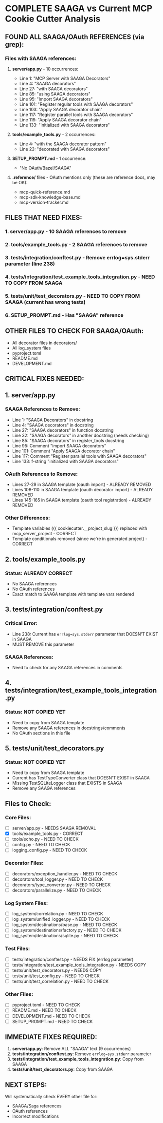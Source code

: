 # COMPLETE SAAGA vs Current MCP Cookie Cutter Analysis

## FOUND ALL SAAGA/OAuth REFERENCES (via grep):

### Files with SAAGA references:
1. **server/app.py** - 10 occurrences:
   - Line 1: "MCP Server with SAAGA Decorators"
   - Line 4: "SAAGA decorators"
   - Line 27: "with SAAGA decorators"
   - Line 85: "using SAAGA decorators"
   - Line 95: "Import SAAGA decorators"
   - Line 101: "Register regular tools with SAAGA decorators"
   - Line 103: "Apply SAAGA decorator chain"
   - Line 117: "Register parallel tools with SAAGA decorators"
   - Line 119: "Apply SAAGA decorator chain"
   - Line 133: "initialized with SAAGA decorators"

2. **tools/example_tools.py** - 2 occurrences:
   - Line 4: "with the SAAGA decorator pattern"
   - Line 23: "decorated with SAAGA decorators"

3. **SETUP_PROMPT.md** - 1 occurrence:
   - "No OAuth/Bazel/SAAGA"

4. **.reference/** files - OAuth mentions only (these are reference docs, may be OK):
   - mcp-quick-reference.md
   - mcp-sdk-knowledge-base.md
   - mcp-version-tracker.md

## FILES THAT NEED FIXES:

### 1. server/app.py - 10 SAAGA references to remove
### 2. tools/example_tools.py - 2 SAAGA references to remove  
### 3. tests/integration/conftest.py - Remove errlog=sys.stderr parameter (line 238)
### 4. tests/integration/test_example_tools_integration.py - NEED TO COPY FROM SAAGA
### 5. tests/unit/test_decorators.py - NEED TO COPY FROM SAAGA (current has wrong tests)
### 6. SETUP_PROMPT.md - Has "SAAGA" reference

## OTHER FILES TO CHECK FOR SAAGA/OAuth:
- All decorator files in decorators/
- All log_system files
- pyproject.toml
- README.md
- DEVELOPMENT.md

## CRITICAL FIXES NEEDED:

## 1. server/app.py

### SAAGA References to Remove:
- Line 1: "SAAGA Decorators" in docstring
- Line 4: "SAAGA decorators" in docstring  
- Line 27: "SAAGA decorators" in function docstring
- Line 32: "SAAGA decorators" in another docstring (needs checking)
- Line 85: "SAAGA decorators" in register_tools docstring
- Line 95: Comment "Import SAAGA decorators"
- Line 101: Comment "Apply SAAGA decorator chain"
- Line 117: Comment "Register parallel tools with SAAGA decorators"
- Line 133: f-string "initialized with SAAGA decorators"

### OAuth References to Remove:
- Lines 27-29 in SAAGA template (oauth import) - ALREADY REMOVED
- Lines 108-110 in SAAGA template (oauth decorator import) - ALREADY REMOVED
- Lines 145-165 in SAAGA template (oauth tool registration) - ALREADY REMOVED

### Other Differences:
- Template variables ({{ cookiecutter.__project_slug }}) replaced with mcp_server_project - CORRECT
- Template conditionals removed (since we're in generated project) - CORRECT

## 2. tools/example_tools.py

### Status: ALREADY CORRECT
- No SAAGA references
- No OAuth references
- Exact match to SAAGA template with template vars rendered

## 3. tests/integration/conftest.py

### Critical Error:
- Line 238: Current has `errlog=sys.stderr` parameter that DOESN'T EXIST in SAAGA
- MUST REMOVE this parameter

### SAAGA References:
- Need to check for any SAAGA references in comments

## 4. tests/integration/test_example_tools_integration.py

### Status: NOT COPIED YET
- Need to copy from SAAGA template
- Remove any SAAGA references in docstrings/comments
- No OAuth sections in this file

## 5. tests/unit/test_decorators.py  

### Status: NOT COPIED YET
- Need to copy from SAAGA template
- Current has TestTypeConverter class that DOESN'T EXIST in SAAGA
- Missing TestSQLiteLogger class that EXISTS in SAAGA
- Remove any SAAGA references

## Files to Check:

### Core Files:
- [ ] server/app.py - NEEDS SAAGA REMOVAL
- [x] tools/example_tools.py - CORRECT
- [ ] tools/echo.py - NEED TO CHECK
- [ ] config.py - NEED TO CHECK
- [ ] logging_config.py - NEED TO CHECK

### Decorator Files:
- [ ] decorators/exception_handler.py - NEED TO CHECK
- [ ] decorators/tool_logger.py - NEED TO CHECK  
- [ ] decorators/type_converter.py - NEED TO CHECK
- [ ] decorators/parallelize.py - NEED TO CHECK

### Log System Files:
- [ ] log_system/correlation.py - NEED TO CHECK
- [ ] log_system/unified_logger.py - NEED TO CHECK
- [ ] log_system/destinations/base.py - NEED TO CHECK
- [ ] log_system/destinations/factory.py - NEED TO CHECK
- [ ] log_system/destinations/sqlite.py - NEED TO CHECK

### Test Files:
- [ ] tests/integration/conftest.py - NEEDS FIX (errlog parameter)
- [ ] tests/integration/test_example_tools_integration.py - NEEDS COPY
- [ ] tests/unit/test_decorators.py - NEEDS COPY
- [ ] tests/unit/test_config.py - NEED TO CHECK
- [ ] tests/unit/test_correlation.py - NEED TO CHECK

### Other Files:
- [ ] pyproject.toml - NEED TO CHECK
- [ ] README.md - NEED TO CHECK  
- [ ] DEVELOPMENT.md - NEED TO CHECK
- [ ] SETUP_PROMPT.md - NEED TO CHECK

## IMMEDIATE FIXES REQUIRED:

1. **server/app.py**: Remove ALL "SAAGA" text (9 occurrences)
2. **tests/integration/conftest.py**: Remove `errlog=sys.stderr` parameter
3. **tests/integration/test_example_tools_integration.py**: Copy from SAAGA
4. **tests/unit/test_decorators.py**: Copy from SAAGA

## NEXT STEPS:
Will systematically check EVERY other file for:
- SAAGA/Saga references
- OAuth references  
- Incorrect modifications